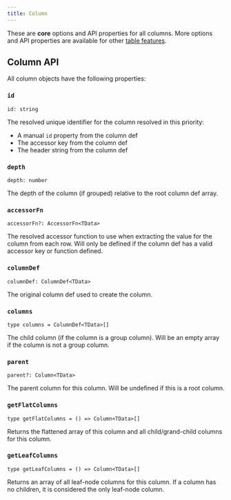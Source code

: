 ```yaml
---
title: Column
---
```


These are **core** options and API properties for all columns. More options and API properties are available for other [table features](../../guide/features).

## Column API

All column objects have the following properties:

### `id`

```tsx
id: string
```

The resolved unique identifier for the column resolved in this priority:

- A manual `id` property from the column def
- The accessor key from the column def
- The header string from the column def

### `depth`

```tsx
depth: number
```

The depth of the column (if grouped) relative to the root column def array.

### `accessorFn`

```tsx
accessorFn?: AccessorFn<TData>
```

The resolved accessor function to use when extracting the value for the column from each row. Will only be defined if the column def has a valid accessor key or function defined.

### `columnDef`

```tsx
columnDef: ColumnDef<TData>
```

The original column def used to create the column.

### `columns`

```tsx
type columns = ColumnDef<TData>[]
```

The child column (if the column is a group column). Will be an empty array if the column is not a group column.

### `parent`

```tsx
parent?: Column<TData>
```

The parent column for this column. Will be undefined if this is a root column.

### `getFlatColumns`

```tsx
type getFlatColumns = () => Column<TData>[]
```

Returns the flattened array of this column and all child/grand-child columns for this column.

### `getLeafColumns`

```tsx
type getLeafColumns = () => Column<TData>[]
```

Returns an array of all leaf-node columns for this column. If a column has no children, it is considered the only leaf-node column.
